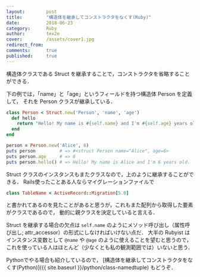 ```yaml
---
layout:        post
title:         "構造体を継承してコンストラクタをなくす(Ruby)"
date:          2018-06-23
category:      Ruby
author:        tex2e
cover:         /assets/cover1.jpg
redirect_from:
comments:      true
published:     true
---
```


構造体クラスである Struct を継承することで，コンストラクタを省略することができる．

下の例では，「name」と「age」というフィールドを持つ構造体 Person を定義して，
それを Person クラスが継承している．

```ruby
class Person < Struct.new('Person', 'name', 'age')
  def hello
    return "Hello! My name is #{self.name} and I'm #{self.age} years old"
  end
end

person = Person.new('Alice', 6)
puts person         # => #<struct Person name="Alice", age=6>
puts person.age     # => 6
puts person.hello() # => Hello! My name is Alice and I'm 6 years old.
```

Struct クラスのインスタンスもまたクラスなので，上のように継承することができる．
Rails使ったことある人ならマイグレーションファイルで

```ruby
class TableName < ActiveRecord::Migration[5.0]
```

と書かれてあるのを見たことがあると思うが，これもまた配列から取得した要素がクラスであるので，
動的に親クラスを決定していると言える．

Struct を継承する場合の欠点は
`self.name` のようにメソッド呼び出し（属性呼び出し; attr_accessor）の形式にしなければいけない点だ．
大半の Rubyist はインスタンス変数として `@name` や `@age` のように使えることを望むと思うので，
これを使っている人はほとんど（少なくとも私の観測範囲では）いないと思う．

Pythonでやる場合も紹介しているので，
[構造体を継承してコンストラクタをなくす(Python)]({{ site.baseurl }}/python/class-namedtuple)
もどうぞ．
